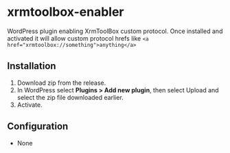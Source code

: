 # xrmtoolbox-enabler

WordPress plugin enabling XrmToolBox custom protocol. Once installed and activated it will allow custom protocol hrefs like `<a href="xrmtoolbox://something">anything</a>`

## Installation

1. Download zip from the release.
2. In WordPress select **Plugins > Add new plugin**, then select Upload and select the zip file downloaded earlier. 
3. Activate.

## Configuration

* None
